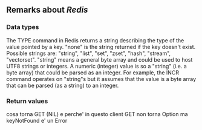 ## Remarks about *Redis*

### Data types

The TYPE command in Redis returns a string describing the type of the value pointed by a key.
"none" is the string returned if the key doesn't exist.
Possible strings are: "string", "list", "set", "zset", "hash", "stream", "vectorset".
"string" means a general byte array and could be used to host UTF8 strings or integers.
A numeric (integer) value is so a "string" (i.e. a byte array) that could be parsed as an integer.
For example, the INCR command operates on "string"s but it assumes that the value is a byte array that can be parsed (as a string) to an integer.

### Return values

cosa torna GET (NIL) e perche' in questo client
GET non torna Option ma keyNotFound e' un Error

